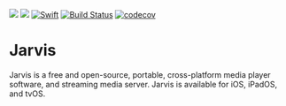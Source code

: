 ![](https://badgen.net/badge/Platform/Apple%20TV%20%7C%20iPhone%20%7C%20iPad/gray) ![](https://badgen.net/badge/Swift/v%205.4/orange) [![Swift](https://github.com/helbertgs/Jarvis/actions/workflows/Swift.yml/badge.svg)](https://github.com/helbertgs/Jarvis/actions/workflows/Swift.yml) [![Build Status](https://app.bitrise.io/app/c20beabaaae3adaf/status.svg?token=50rJHiO2e4fZJNu41_3ozg)](https://app.bitrise.io/app/c20beabaaae3adaf) [![codecov](https://codecov.io/gh/helbertgs/Jarvis/branch/develop/graph/badge.svg?token=4LXKGYHAB0)](https://codecov.io/gh/helbertgs/Jarvis)

# Jarvis
Jarvis is a free and open-source, portable, cross-platform media player software, and streaming media server. Jarvis is available for iOS, iPadOS, and tvOS.
